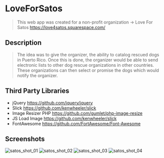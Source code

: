 # LoveForSatos
> This web app was created for a non-profit organization -> Love For Satos https://love4satos.squarespace.com/

## Description
> The idea was to give the organizer, the ability to catalog rescued dogs in Puerto Rico.  Once this is done, the organizer would be able to send electronic lists to other dog rescue organizations in other countries.  These organizations can then select or promise the dogs which would notify the organizer.

## Third Party Libraries

- jQuery https://github.com/jquery/jquery
- Slick https://github.com/kenwheeler/slick
- Image Resizer PHP https://github.com/gumlet/php-image-resize
- JS Load Image https://github.com/kenwheeler/slick
- FontAwesome https://github.com/FortAwesome/Font-Awesome

## Screenshots
![satos_shot_01](http://satos_shot_01.png)
![satos_shot_02](http://satos_shot_02.png)
![satos_shot_03](http://satos_shot_03.png)
![satos_shot_04](http://satos_shot_04.png)
